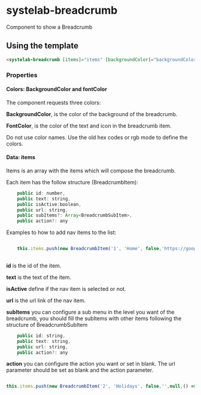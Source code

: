 # systelab-breadcrumb

Component to show a Breadcrumb

## Using the template

```html
<systelab-breadcrumb [items]="items" [backgroundColor]="backgroundColor" [activeFontColor]="activeFontColor" [fontColor]="fontColor"></systelab-breadcrumb>
```

### Properties

#### Colors: BackgroundColor and fontColor

The component requests three colors:

**BackgroundColor**, is the color of the background of the breadcrumb.

**FontColor**, is the color of the text and icon in the breadcrumb item.

Do not use color names. Use the old hex codes or rgb mode to define the colors.

#### Data: items

Items is an array with the items which will compose the breadcrumb.

Each item has the follow structure (BreadcrumbItem):

```javascript
    public id: number,
    public text: string,
    public isActive:boolean,
    public url: string,
    public subItems?: Array<BreadcrumbSubItem>,
    public action?: any
```

Examples to how to add nav items to the list:
```javascript

    this.items.push(new BreadcrumbItem('1', 'Home', false,'https://google.com'));
    

```

**id** is the id of the item.

**text** is the text of the item.

**isActive** define if the nav item is selected or not.

**url** is the url link of the nav item.

**subItems** you can configure a sub menu in the level you want of the breadcrumb, you should fill the subItems with other items following the structure of BreadcrumbSubItem
```javascript
    public id: string,
    public text: string,
    public url: string,
    public action?: any
```

**action** you can configure the action you want or set in blank. The url parameter should be set as blank and the action parameter.
```javascript

this.items.push(new BreadcrumbItem('2', 'Holidays', false,'',null,() => this.showModal()));

```







